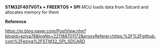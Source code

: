**STM32F407VGTx + FREERTOS + SPI**
MCU loads data from Sdcard and allocates memory for them

**Reference**

https://m.blog.naver.com/PostView.nhn?blogId=eziya76&logNo=221188701172&proxyReferer=https:%2F%2Fgithub.com%2Feziya%2FSTM32_SPI_SDCARD
